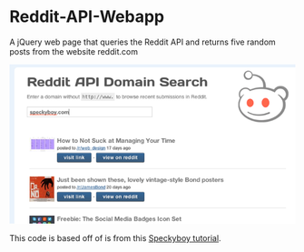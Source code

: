Reddit-API-Webapp
=================

A jQuery web page that queries the Reddit API and returns five random posts from the website reddit.com

![screenshot-of-reddit-api](reddit-api.png)

This code is based off of is from this [Speckyboy tutorial](speckyboy.com/2014/01/22/building-simple-reddit-api-webapp-using-jquery/).

